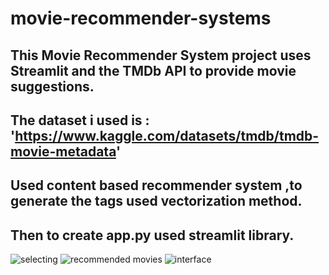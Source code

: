 # movie-recommender-systems

 ## This Movie Recommender System project uses Streamlit and the TMDb API to provide movie suggestions.
 ## The dataset i used is : 'https://www.kaggle.com/datasets/tmdb/tmdb-movie-metadata'
 ## Used content based recommender system ,to generate the tags used vectorization method.
 ## Then to create app.py used streamlit library.
 ![selecting](https://github.com/user-attachments/assets/2f4e8991-09d2-4fd2-b892-6a77465105d1)
![recommended movies](https://github.com/user-attachments/assets/a842a8cb-48c4-4ec7-aafa-d4eaf0c709c5)
![interface](https://github.com/user-attachments/assets/0eb6466a-60fb-4707-a576-c611363c3f7e)

